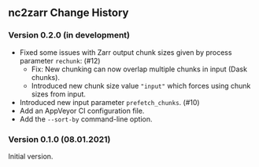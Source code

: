 ## nc2zarr Change History

### Version 0.2.0 (in development)

* Fixed some issues with Zarr output chunk sizes given by process 
  parameter `rechunk`: (#12)
  - Fix: New chunking can now overlap multiple chunks in input (Dask chunks).
  - Introduced new chunk size value `"input"` which forces using chunk sizes 
    from input.
* Introduced new input parameter `prefetch_chunks`. (#10) 
* Add an AppVeyor CI configuration file.
* Add the `--sort-by` command-line option.

### Version 0.1.0 (08.01.2021)

Initial version. 
